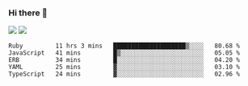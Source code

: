 ### Hi there 👋

<!--
**sasharevzin/sasharevzin** is a ✨ _special_ ✨ repository because its `README.md` (this file) appears on your GitHub profile.

Here are some ideas to get you started:

- 🔭 I’m currently working on ...
- 🌱 I’m currently learning ...
- 👯 I’m looking to collaborate on ...
- 🤔 I’m looking for help with ...
- 💬 Ask me about ...
- 📫 How to reach me: ...
- 😄 Pronouns: ...
- ⚡ Fun fact: ...
-->

![](https://yusufozturk.vercel.app/api?username=sasharevzin&hide_title=true&include_all_commits=true&count_private=true&show_icons=true) ![](https://yusufozturk.vercel.app/api/top-langs/?username=sasharevzin&layout=compact&langs_count=10&hide=apacheconf,coffeescript)

<!--START_SECTION:waka-->
```text
Ruby         11 hrs 3 mins   ████████████████████▒░░░░   80.68 % 
JavaScript   41 mins         █▒░░░░░░░░░░░░░░░░░░░░░░░   05.05 % 
ERB          34 mins         █░░░░░░░░░░░░░░░░░░░░░░░░   04.20 % 
YAML         25 mins         ▓░░░░░░░░░░░░░░░░░░░░░░░░   03.10 % 
TypeScript   24 mins         ▓░░░░░░░░░░░░░░░░░░░░░░░░   02.96 % 
```
<!--END_SECTION:waka-->
